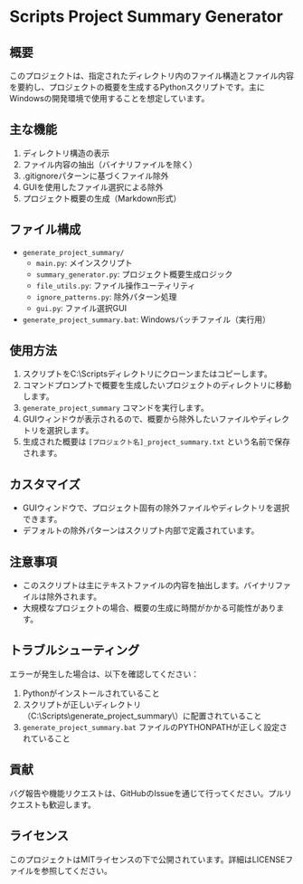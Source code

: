 # Scripts Project Summary Generator

## 概要

このプロジェクトは、指定されたディレクトリ内のファイル構造とファイル内容を要約し、プロジェクトの概要を生成するPythonスクリプトです。主にWindowsの開発環境で使用することを想定しています。

## 主な機能

1. ディレクトリ構造の表示
2. ファイル内容の抽出（バイナリファイルを除く）
3. .gitignoreパターンに基づくファイル除外
4. GUIを使用したファイル選択による除外
5. プロジェクト概要の生成（Markdown形式）

## ファイル構成

- `generate_project_summary/`
  - `main.py`: メインスクリプト
  - `summary_generator.py`: プロジェクト概要生成ロジック
  - `file_utils.py`: ファイル操作ユーティリティ
  - `ignore_patterns.py`: 除外パターン処理
  - `gui.py`: ファイル選択GUI
- `generate_project_summary.bat`: Windowsバッチファイル（実行用）

## 使用方法

1. スクリプトをC:\Scriptsディレクトリにクローンまたはコピーします。
2. コマンドプロンプトで概要を生成したいプロジェクトのディレクトリに移動します。
3. `generate_project_summary` コマンドを実行します。
4. GUIウィンドウが表示されるので、概要から除外したいファイルやディレクトリを選択します。
5. 生成された概要は `[プロジェクト名]_project_summary.txt` という名前で保存されます。

## カスタマイズ

- GUIウィンドウで、プロジェクト固有の除外ファイルやディレクトリを選択できます。
- デフォルトの除外パターンはスクリプト内部で定義されています。

## 注意事項

- このスクリプトは主にテキストファイルの内容を抽出します。バイナリファイルは除外されます。
- 大規模なプロジェクトの場合、概要の生成に時間がかかる可能性があります。

## トラブルシューティング

エラーが発生した場合は、以下を確認してください：

1. Pythonがインストールされていること
2. スクリプトが正しいディレクトリ（C:\Scripts\generate_project_summary\）に配置されていること
3. `generate_project_summary.bat` ファイルのPYTHONPATHが正しく設定されていること

## 貢献

バグ報告や機能リクエストは、GitHubのIssueを通じて行ってください。プルリクエストも歓迎します。

## ライセンス

このプロジェクトはMITライセンスの下で公開されています。詳細はLICENSEファイルを参照してください。